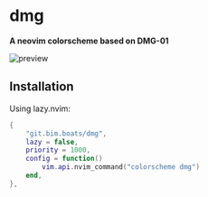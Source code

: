 # dmg

__A neovim colorscheme based on DMG-01__

![preview](pics/preview.png)

## Installation

Using lazy.nvim:

```lua
{
	"git.bim.boats/dmg",
	lazy = false,
	priority = 1000,
	config = function()
		vim.api.nvim_command("colorscheme dmg")
	end,
},
```

